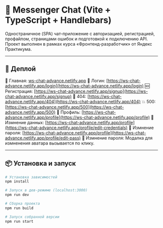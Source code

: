 # 🧩 Messenger Chat (Vite + TypeScript + Handlebars)

Одностраничное (SPA) чат-приложение с авторизацией, регистрацией, профайлом, страницами ошибок и подготовкой к подключению API.
Проект выполнен в рамках курса «Фронтенд-разработчик» от Яндекс Практикума.

---

## 🚀 Деплой

🔗 Главная: [ws-chat-advance.netlify.app](https://ws-chat-advance.netlify.app/)
🔐 Логин: [https://ws-chat-advance.netlify.app/login](https://ws-chat-advance.netlify.app/login)
🆕 Регистрация: [https://ws-chat-advance.netlify.app/signup](https://ws-chat-advance.netlify.app/signup)
🙈 404: [https://ws-chat-advance.netlify.app/404](https://ws-chat-advance.netlify.app/404)
💥 500: [https://ws-chat-advance.netlify.app/500](https://ws-chat-advance.netlify.app/500)
👤 Профиль: [https://ws-chat-advance.netlify.app/profile](https://ws-chat-advance.netlify.app/profile)
👤 Измнение данных: [https://ws-chat-advance.netlify.app/profile](https://ws-chat-advance.netlify.app/profile/edit-credentials)
👤 Измнение пароля: [https://ws-chat-advance.netlify.app/profile](https://ws-chat-advance.netlify.app/profile/edit-pass)
👤 Измнение пароля: Модалка для измненения аватара вызывается по клику.

---

## 📦 Установка и запуск

```bash
# Установка зависимостей
npm install

# Запуск в дев-режиме (localhost:3000)
npm run dev

# Сборка проекта
npm run build

# Запуск собранной версии
npm run start
```
